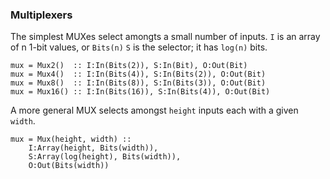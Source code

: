 ### Multiplexers

The simplest MUXes select amongts a small number of inputs.
```I``` is an array of n 1-bit values, or ```Bits(n)```
```S``` is the selector; it has ```log(n)``` bits.

```
mux = Mux2()  :: I:In(Bits(2)), S:In(Bit), O:Out(Bit)
mux = Mux4()  :: I:In(Bits(4)), S:In(Bits(2)), O:Out(Bit)
mux = Mux8()  :: I:In(Bits(8)), S:In(Bits(3)), O:Out(Bit)
mux = Mux16() :: I:In(Bits(16)), S:In(Bits(4)), O:Out(Bit)
```

A more general MUX selects amongst ```height``` inputs
each with a given ```width```.

```
mux = Mux(height, width) :: 
    I:Array(height, Bits(width)),
    S:Array(log(height), Bits(width)),
    O:Out(Bits(width))
```
